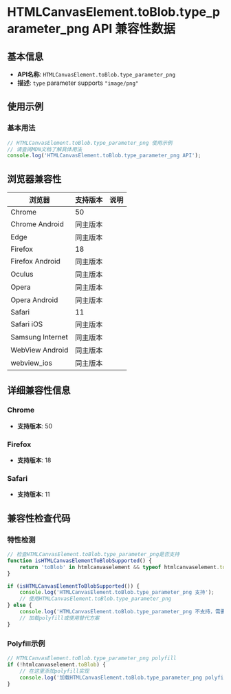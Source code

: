 # HTMLCanvasElement.toBlob.type_parameter_png API 兼容性数据

## 基本信息

- **API名称**: `HTMLCanvasElement.toBlob.type_parameter_png`
- **描述**: `type` parameter supports `"image/png"`

## 使用示例

### 基本用法

```javascript
// HTMLCanvasElement.toBlob.type_parameter_png 使用示例
// 请查阅MDN文档了解具体用法
console.log('HTMLCanvasElement.toBlob.type_parameter_png API');
```

## 浏览器兼容性

| 浏览器 | 支持版本 | 说明 |
|--------|----------|------|
| Chrome | 50 |  |
| Chrome Android | 同主版本 |  |
| Edge | 同主版本 |  |
| Firefox | 18 |  |
| Firefox Android | 同主版本 |  |
| Oculus | 同主版本 |  |
| Opera | 同主版本 |  |
| Opera Android | 同主版本 |  |
| Safari | 11 |  |
| Safari iOS | 同主版本 |  |
| Samsung Internet | 同主版本 |  |
| WebView Android | 同主版本 |  |
| webview_ios | 同主版本 |  |

## 详细兼容性信息

### Chrome

- **支持版本**: 50

### Firefox

- **支持版本**: 18

### Safari

- **支持版本**: 11

## 兼容性检查代码

### 特性检测

```javascript
// 检查HTMLCanvasElement.toBlob.type_parameter_png是否支持
function isHTMLCanvasElementToBlobSupported() {
    return 'toBlob' in htmlcanvaselement && typeof htmlcanvaselement.toBlob === 'function';
}

if (isHTMLCanvasElementToBlobSupported()) {
    console.log('HTMLCanvasElement.toBlob.type_parameter_png 支持');
    // 使用HTMLCanvasElement.toBlob.type_parameter_png
} else {
    console.log('HTMLCanvasElement.toBlob.type_parameter_png 不支持，需要polyfill');
    // 加载polyfill或使用替代方案
}
```

### Polyfill示例

```javascript
// HTMLCanvasElement.toBlob.type_parameter_png polyfill
if (!htmlcanvaselement.toBlob) {
    // 在这里添加polyfill实现
    console.log('加载HTMLCanvasElement.toBlob.type_parameter_png polyfill');
}
```

